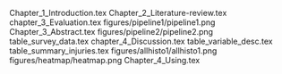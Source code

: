 Chapter_1_Introduction.tex
Chapter_2_Literature-review.tex
chapter_3_Evaluation.tex
figures/pipeline1/pipeline1.png
Chapter_3_Abstract.tex
figures/pipeline2/pipeline2.png
table_survey_data.tex
chapter_4_Discussion.tex
table_variable_desc.tex
table_summary_injuries.tex
figures/allhisto1/allhisto1.png
figures/heatmap/heatmap.png
Chapter_4_Using.tex
